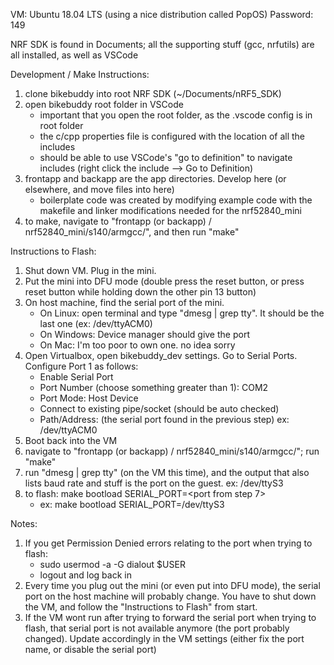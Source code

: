 VM: Ubuntu 18.04 LTS (using a nice distribution called PopOS)
Password: 149

NRF SDK is found in Documents; all the supporting stuff (gcc, nrfutils) are all installed, as well as VSCode

Development / Make Instructions:

1) clone bikebuddy into root NRF SDK (~/Documents/nRF5_SDK)
2) open bikebuddy root folder in VSCode
	- important that you open the root folder, as the .vscode config is in root folder
	- the c/cpp properties file is configured with the location of all the includes
	- should be able to use VSCode's "go to definition" to navigate includes (right click the include --> Go to Definition)
3) frontapp and backapp are the app directories. Develop here (or elsewhere, and move files into here)
	- boilerplate code was created by modifying example code with the makefile and linker modifications needed for the nrf52840_mini
4) to make, navigate to "frontapp (or backapp) / nrf52840_mini/s140/armgcc/", and then run "make"


Instructions to Flash:
1) Shut down VM. Plug in the mini.
2) Put the mini into DFU mode (double press the reset button, or press reset button while holding down the other pin 13 button)
3) On host machine, find the serial port of the mini.
	- On Linux: open terminal and type "dmesg | grep tty". It should be the last one (ex: /dev/ttyACM0)
	- On Windows: Device manager should give the port
	- On Mac: I'm too poor to own one. no idea sorry
4) Open Virtualbox, open bikebuddy_dev settings. Go to Serial Ports. Configure Port 1 as follows:
	- Enable Serial Port
	- Port Number (choose something greater than 1): COM2
	- Port Mode: Host Device
	- Connect to existing pipe/socket (should be auto checked)
	- Path/Address: (the serial port found in the previous step) ex: /dev/ttyACM0
5) Boot back into the VM
6) navigate to "frontapp (or backapp) / nrf52840_mini/s140/armgcc/"; run "make"
7) run "dmesg | grep tty" (on the VM this time), and the output that also lists baud rate and stuff is the port on the guest. ex: /dev/ttyS3
8) to flash: make bootload SERIAL_PORT=<port from step 7>
	- ex: make bootload SERIAL_PORT=/dev/ttyS3


Notes:
1) If you get Permission Denied errors relating to the port when trying to flash:
	- sudo usermod -a -G dialout $USER
	- logout and log back in
2) Every time you plug out the mini (or even put into DFU mode), the serial port on the host machine will probably change. You have to shut down the VM, and follow the "Instructions to Flash" from start.
3) If the VM wont run after trying to forward the serial port when trying to flash, that serial port is not available anymore (the port probably changed). Update accordingly in the VM settings (either fix the port name, or disable the serial port)


